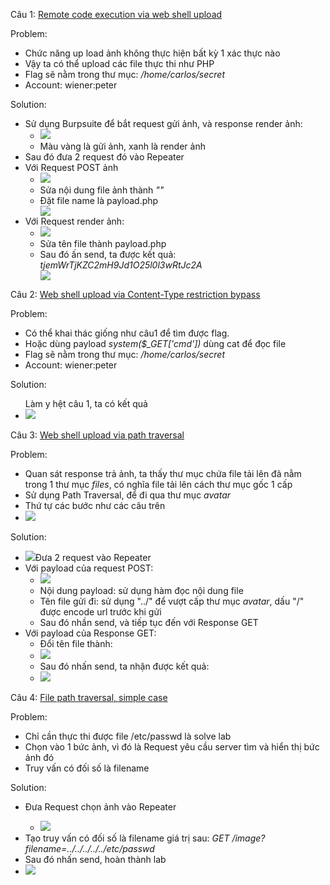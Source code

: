 Câu 1: <a href="https://portswigger.net/web-security/file-upload/lab-file-upload-remote-code-execution-via-web-shell-upload">Remote code execution via web shell upload</a>

Problem: 
<ul>
  <li>Chức năng up load ảnh không thực hiện bất kỳ 1 xác thực nào</li>
  <li>Vậy ta có thể upload các file thực thi như PHP</li>
  <li>Flag sẽ nằm trong thư mục: <i>/home/carlos/secret</i></li>
  <li>Account: wiener:peter</li>
</ul>

Solution:
<ul>
  <li>
    Sử dụng Burpsuite để bắt request gửi ảnh, và response render ảnh:<br>
    <ul>
      <li><image src="./request.png"></li>
      <li>Màu vàng là gửi ảnh, xanh là render ảnh</li>
    </ul>
  </li>
  <li>Sau đó đưa 2 request đó vào Repeater</li>
  <li>
    Với Request POST ảnh<br>
    <ul>
      <li><image src="./sendImage.png"></li>
      <li>Sửa nội dung file ảnh thành <i>"<?php echo file_get_contents('/home/carlos/secret')?>"</i></li>
      <li>Đặt file name là payload.php</li>
      <image src="./payload.png">
    </ul>
  </li>
  <li>
    Với Request render ảnh:<br>
    <ul>
      <li><image src="./renderImage.png"></li>
      <li>Sửa tên file thành payload.php</li>
      <li>Sau đó ấn send, ta được kết quả: <i>tjemWrTjKZC2mH9Jd1O25l0l3wRtJc2A</i></li>
      <image src="./result.png">
    </ul>
  </li>

</ul>

Câu 2: <a href="https://portswigger.net/web-security/file-upload/lab-file-upload-web-shell-upload-via-content-type-restriction-bypass">Web shell upload via Content-Type restriction bypass</a>


Problem: 
<ul>
  <li>Có thể khai thác giống như câu1 để tìm được flag. </li>
  <li>Hoặc dùng  payload <i>system($_GET['cmd'])</i> dùng cat để đọc file</li>
  <li>Flag sẽ nằm trong thư mục: <i>/home/carlos/secret</i></li>
  <li>Account: wiener:peter</li>
</ul>

Solution:

<ul>
  Làm y hệt câu 1, ta có kết quả
  <li><image src="./resultCau2.png"></li>
</ul>

Câu 3: <a href="https://portswigger.net/web-security/file-upload/lab-file-upload-web-shell-upload-via-path-traversal">Web shell upload via path traversal</a>


Problem: 
<ul>
  <li>Quan sát response trả ảnh, ta thấy thư mục chứa file tải lên đã nằm trong 1 thư mục <i>files</i>, có nghĩa file tải lên cách thư mục gốc 1 cấp</li>
  <li>Sử dụng Path Traversal, để đi qua thư mục <i>avatar</i></li>
  <li>Thứ tự các bước như các câu trên</li>
  <li><image src="./reqCau3.png"></li>
</ul>

Solution:

<ul>
  <li><image src="./sendRqCau3.png">Đưa 2 request vào Repeater</image></li>
  <li>
    Với payload của request POST:
    <ul>
      <li><image src="./payloadPostCau3.png"></li>
      <li>Nội dung payload: sử dụng hàm đọc nội dung file</li>
      <li>Tên file gửi đi: sử dụng "../" để vượt cấp thư mục <i>avatar</i>, dấu "/" được encode url trước khi gửi</li>
      <li>Sau đó nhần send, và tiếp tục đến với Response GET</li>
    </ul>
  </li>
  <li>
    Với payload của Response GET:
    <ul>
      <li>Đổi tên file thành:</li>
      <li><image src="./payloadGetcau3.png"></li>
      <li>Sau đó nhấn send, ta nhận được kết quả:</li>
      <li><image src="./resultCau3.png"></li>
    </ul>
  </li>
</ul>


Câu 4: <a href="https://portswigger.net/web-security/file-path-traversal/lab-simple">File path traversal, simple case</a>


Problem: 
<ul>
  <li>Chỉ cần thực thi được file /etc/passwd là solve lab</li>
  <li>Chọn vào 1 bức ảnh, vì đó là Request yêu cầu server tìm và hiển thị bức ảnh đó</li>
  <li>Truy vấn có đối số là filename</li>
</ul>

Solution:

<ul>
  <li>Đưa Request chọn ảnh vào Repeater</li>
    <ul><li><image src="./Cau4_1.png"></li></ul>
  <li>Tạo truy vấn có đối số là filename giá trị sau: <i>GET /image?filename=../../../../../etc/passwd</i> </li>
  <li>Sau đó nhấn send, hoàn thành lab</li>
  <li><image src="./Cau4_2.png"></li>
</ul>
